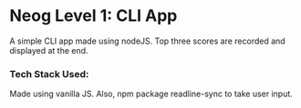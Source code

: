 # Neog Level 1: CLI App

A simple CLI app made using nodeJS. Top three scores are recorded and displayed at the end.

### Tech Stack Used:

Made using vanilla JS. Also, npm package readline-sync to take user input.
